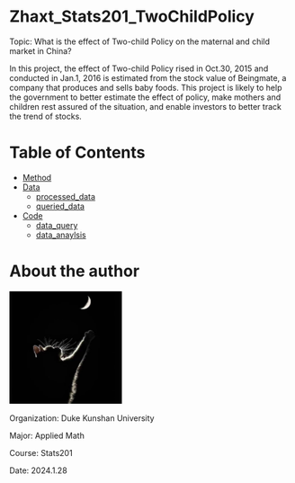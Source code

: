 # Zhaxt_Stats201_TwoChildPolicy

Topic: What is the effect of Two-child Policy on the maternal and child market in China?

In this project, the effect of Two-child Policy rised in Oct.30, 2015 and conducted in Jan.1, 2016 is estimated from the stock value of Beingmate, a company that produces and sells baby foods. This project is likely to help the government to better estimate the effect of policy, make mothers and children rest assured of the situation, and enable investors to better track the trend of stocks.

# Table of Contents
- [Method](/Method)
- [Data](/Data)
  - [processed_data](/Data/processed_data)
  - [queried_data](/Data/queried_data)
- [Code](/Code)
  - [data_query](/Code/data_query)
  - [data_anaylsis](/Code/data_anaylsis)

# About the author
<img src="headshot.jpg" width=200>

Organization: Duke Kunshan University

Major: Applied Math

Course: Stats201

Date: 2024.1.28
